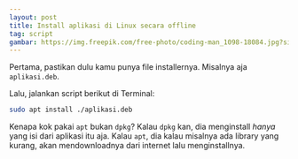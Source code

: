 ```yaml
---
layout: post
title: Install aplikasi di Linux secara offline
tag: script
gambar: https://img.freepik.com/free-photo/coding-man_1098-18084.jpg?size=626&ext=jpg
---
```


Pertama, pastikan dulu kamu punya file installernya. Misalnya aja `aplikasi.deb`.

Lalu, jalankan script berikut di Terminal:

```bash
sudo apt install ./aplikasi.deb
```

Kenapa kok pakai `apt` bukan `dpkg`? Kalau `dpkg` kan, dia menginstall _hanya_ yang isi dari aplikasi itu aja. Kalau `apt`, dia kalau misalnya ada library yang kurang, akan mendownloadnya dari internet lalu menginstallnya.
